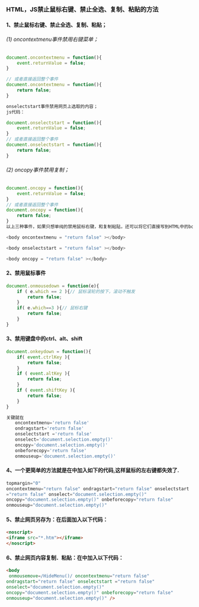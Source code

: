 ### HTML，JS禁止鼠标右键、禁止全选、复制、粘贴的方法

#### 1、禁止鼠标右键、禁止全选、复制、粘贴；

###### (1) oncontextmenu事件禁用右键菜单；
 
```js
document.oncontextmenu = function(){
    event.returnValue = false;
}

// 或者直接返回整个事件
document.oncontextmenu = function(){
    return false;
}

onselectstart事件禁用网页上选取的内容； 
js代码：

document.onselectstart = function(){
    event.returnValue = false;
}
// 或者直接返回整个事件
document.onselectstart = function(){
    return false;
}
```

###### (2) oncopy事件禁用复制； 

```js
document.oncopy = function(){
    event.returnValue = false;
}
// 或者直接返回整个事件
document.oncopy = function(){
    return false;
}
以上三种事件，如果只想单纯的禁用鼠标右键，和复制粘贴，还可以将它们直接写到HTML中的body上面；

<body oncontextmenu = "return false" ></body>

<body onselectstart = "return false" ></body>

<body oncopy = "return false" ></body>
```

#### 2、禁用鼠标事件

```js
document.onmousedown = function(e){
    if ( e.which == 2 ){// 鼠标滚轮的按下，滚动不触发
        return false;
    }
    if( e.which==3 ){// 鼠标右键
        return false;
    }
}
```

#### 3、禁用键盘中的ctrl、alt、shift

```js
document.onkeydown = function(){
    if( event.ctrlKey ){
        return false;
    }
    if ( event.altKey ){
        return false;
    }
    if ( event.shiftKey ){
        return false;
    }
}

```

```js
关键就在  
　　oncontextmenu='return false'
　　ondragstart='return false' 
　　onselectstart ='return false' 
　　onselect='document.selection.empty()' 
　　oncopy='document.selection.empty()' 
　　onbeforecopy='return false' 
　　onmouseup='document.selection.empty()'
```

#### 4、一个更简单的方法就是在<body>中加入如下的代码,这样鼠标的左右键都失效了. 

```	js
topmargin="0" 
oncontextmenu="return false" ondragstart="return false" onselectstart 
="return false" onselect="document.selection.empty()" 
oncopy="document.selection.empty()" onbeforecopy="return false" 
onmouseup="document.selection.empty()" 
````

#### 5、禁止网页另存为：在<body>后面加入以下代码：

```HTML
<noscript> 
<iframe src="*.htm"></iframe> 
</noscript> 
```


#### 6、禁止网页内容复制．粘贴：在<body>中加入以下代码： 

```html
<body
 onmousemove=/HideMenu()/ oncontextmenu="return false" 
ondragstart="return false" onselectstart ="return false" 
onselect="document.selection.empty()" 
oncopy="document.selection.empty()" onbeforecopy="return false" 
onmouseup="document.selection.empty()" />
```